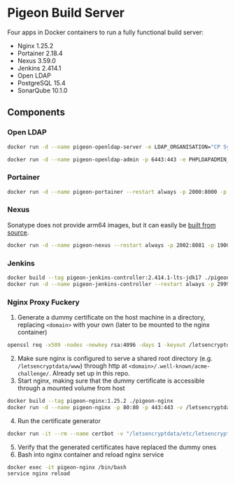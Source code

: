 # Pigeon Build Server

Four apps in Docker containers to run a fully functional build server:
- Nginx 1.25.2
- Portainer 2.18.4
- Nexus 3.59.0
- Jenkins 2.414.1
- Open LDAP
- PostgreSQL 15.4
- SonarQube 10.1.0

## Components

### Open LDAP

```bash
docker run -d --name pigeon-openldap-server -e LDAP_ORGANISATION="CP Systems" -e LDAP_DOMAIN="cp-sys.hu" -e LDAP_ADMIN_PASSWORD="?" -v openldap_db:/var/lib/ldap -v openldap_cfg:/etc/ldap/slapd.d osixia/openldap:1.5.0
```

```bash
docker run -d --name pigeon-openldap-admin -p 6443:443 -e PHPLDAPADMIN_LDAP_HOSTS=pigeon-openldap-server osixia/phpldapadmin:0.9.0
```

### Portainer

```bash
docker run -d --name pigeon-portainer --restart always -p 2000:8000 -p 2001:9000 -v /var/run/docker.sock:/var/run/docker.sock -v portainer_data:/data portainer/portainer-ce:2.18.4
```

### Nexus
Sonatype does not provide arm64 images, but it can easily be [built from source](https://github.com/sonatype/docker-nexus3).

```bash
docker run -d --name pigeon-nexus --restart always -p 2002:8081 -p 1900:1900 -p 1901:1901 -p 1902:1902 -e NEXUS_CONTEXT=nexus/ -v nexus_data:/nexus-data sonatype/nexus3:3.59.0
```

### Jenkins

```bash
docker build --tag pigeon-jenkins-controller:2.414.1-lts-jdk17 ./pigeon-jenkins
docker run -d --name pigeon-jenkins-controller --restart always -p 2999:8080 -p 50000:50000 -e "JENKINS_OPTS=--prefix=/jenkins" -v jenkins_home:/var/jenkins_home -v /var/run/docker.sock:/var/run/docker.sock pigeon-jenkins-controller:2.414.1-lts-jdk17
```

### Nginx Proxy Fuckery

1. Generate a dummy certificate on the host machine in a directory, replacing `<domain>` with your own (later to be mounted to the nginx container)
```bash
openssl req -x509 -nodes -newkey rsa:4096 -days 1 -keyout /letsencryptdata/etc/letsencrypt/live/<domain>/privkey.pem -out /letsencryptdata/etc/letsencrypt/live/<domain>/fullchain.pem -subj "/CN=localhost"
```
2. Make sure nginx is configured to serve a shared root directory (e.g. `/letsencryptdata/www`) through http at `<domain>/.well-known/acme-challenge/`. Already set up in this repo.
3. Start nginx, making sure that the dummy certificate is accessible through a mounted volume from host
```bash
docker build --tag pigeon-nginx:1.25.2 ./pigeon-nginx
docker run -d --name pigeon-nginx -p 80:80 -p 443:443 -v /letsencryptdata/etc/letsencrypt:/etc/letsencrypt -v /letsencryptdata/www:/var/www/certbot pigeon-nginx:1.25.2
```
4. Run the certificate generator
```bash
docker run -it --rm --name certbot -v "/letsencryptdata/etc/letsencrypt:/etc/letsencrypt" -v "/letsencryptdata/var/lib/letsencrypt:/var/lib/letsencrypt" -v "/letsencryptdata/www:/var/www" certbot/certbot certonly
```
5. Verify that the generated certificates have replaced the dummy ones
6. Bash into nginx container and reload nginx service
```bash
docker exec -it pigeon-nginx /bin/bash
service nginx reload
```